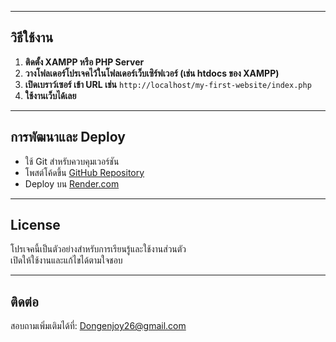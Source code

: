 
---

## วิธีใช้งาน

1. **ติดตั้ง XAMPP หรือ PHP Server**  
2. **วางโฟลเดอร์โปรเจคไว้ในโฟลเดอร์เว็บเซิร์ฟเวอร์ (เช่น htdocs ของ XAMPP)**  
3. **เปิดเบราว์เซอร์ เข้า URL เช่น** `http://localhost/my-first-website/index.php`  
4. **ใช้งานเว็บได้เลย**

---

## การพัฒนาและ Deploy

- ใช้ Git สำหรับควบคุมเวอร์ชัน  
- โพสต์โค้ดขึ้น [GitHub Repository](https://github.com/longDo0Dev/my-first-website)  
- Deploy บน [Render.com](https://my-first-website-radf.onrender.com) 

---

## License

โปรเจคนี้เป็นตัวอย่างสำหรับการเรียนรู้และใช้งานส่วนตัว  
เปิดให้ใช้งานและแก้ไขได้ตามใจชอบ

---

## ติดต่อ

สอบถามเพิ่มเติมได้ที่: Dongenjoy26@gmail.com
